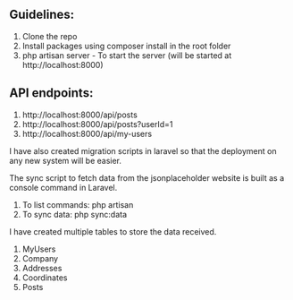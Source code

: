 Guidelines:
-------------------
1. Clone the repo
2. Install packages using composer install in the root folder
3. php artisan server - To start the server (will be started at http://localhost:8000)

API endpoints: 
---------------------
1. http://localhost:8000/api/posts
2. http://localhost:8000/api/posts?userId=1
3. http://localhost:8000/api/my-users

I have also created migration scripts in laravel so that the deployment on any new system will be easier.

The sync script to fetch data from the jsonplaceholder website is built as a console command in Laravel.

1. To list commands: php artisan
2. To sync data: php sync:data

I have created multiple tables to store the data received.

1. MyUsers
2. Company
3. Addresses
4. Coordinates
5. Posts

